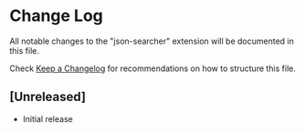 # Change Log

All notable changes to the "json-searcher" extension will be documented in this file.

Check [Keep a Changelog](http://keepachangelog.com/) for recommendations on how to structure this file.

## [Unreleased]

- Initial release